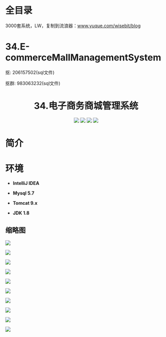 # 全目录

3000套系统，LW，复制到流浪器：www.yuque.com/wisebit/blog
# 34.E-commerceMallManagementSystem

<p>抠: 206157502(sql文件)</p>
<p>抠群: 983063232(sql文件)</p>

<p><h1 align="center">34.电子商务商城管理系统</h1></p>

<p align="center">
	<img src="https://img.shields.io/badge/jdk-1.8-orange.svg"/>
    <img src="https://img.shields.io/badge/spring-5.x-lightgrey.svg"/>
    <img src="https://img.shields.io/badge/springmvc-3.x-blue.svg"/>
    <img src="https://img.shields.io/badge/mybatis-3.0.x-yellow.svg"/>
</p>

# 简介
>


# 环境

- <b>IntelliJ IDEA</b>

- <b>Mysql 5.7</b>

- <b>Tomcat 9.x</b>

- <b>JDK 1.8</b>



## 缩略图

![](https://bitwise.oss-cn-heyuan.aliyuncs.com/2024/9/10/b65dbb6f-cece-4dc9-ae84-28f78c17dac2.png)

![](https://bitwise.oss-cn-heyuan.aliyuncs.com/2024/9/10/1eaec155-1b4c-4d7d-bc0e-108adec67d3d.png)

![](https://bitwise.oss-cn-heyuan.aliyuncs.com/2024/9/10/ef876770-2799-4096-be35-cd567df14c13.png)

![](https://bitwise.oss-cn-heyuan.aliyuncs.com/2024/9/10/63fc21a0-76a3-4c1e-9a7a-ca56d3038612.png)

![](https://bitwise.oss-cn-heyuan.aliyuncs.com/2024/9/10/9ea599dc-aefa-4030-9cf5-3af9392431fc.png)

![](https://bitwise.oss-cn-heyuan.aliyuncs.com/2024/9/10/018f62cc-4dd4-4dd5-a2de-10b60175ff1d.png)

![](https://bitwise.oss-cn-heyuan.aliyuncs.com/2024/9/10/96c7590c-4228-44e4-a11e-6b061d545065.png)

![](https://bitwise.oss-cn-heyuan.aliyuncs.com/2024/9/10/c37f84a9-bc47-4857-9ad3-6cb177229432.png)

![](https://bitwise.oss-cn-heyuan.aliyuncs.com/2024/9/10/c4299dc2-e7fd-47de-a964-4fa56a4aa128.png)

![](https://bitwise.oss-cn-heyuan.aliyuncs.com/2024/9/10/21e89f95-cf64-41f5-b94a-64a265f72486.png)

